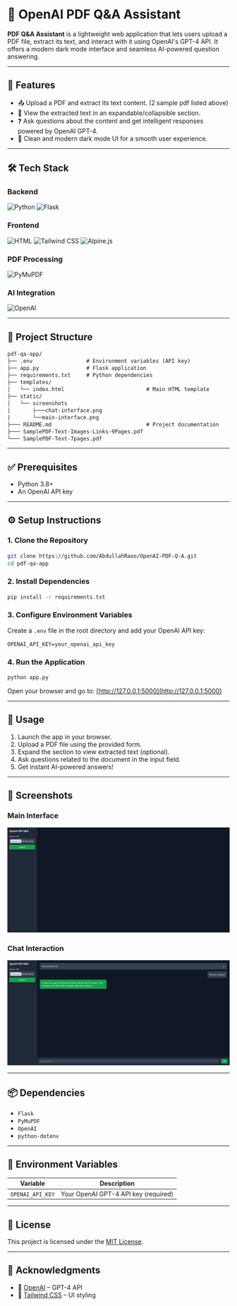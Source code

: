 # 📄 OpenAI PDF Q&A Assistant

**PDF Q&A Assistant** is a lightweight web application that lets users upload a PDF file, extract its text, and interact with it using OpenAI's GPT-4 API. It offers a modern dark mode interface and seamless AI-powered question answering.

---

## 🚀 Features

- 📤 Upload a PDF and extract its text content. (2 sample pdf listed above)
- 📖 View the extracted text in an expandable/collapsible section.
- ❓ Ask questions about the content and get intelligent responses powered by OpenAI GPT-4.
- 🌙 Clean and modern dark mode UI for a smooth user experience.

---

## 🛠️ Tech Stack

### Backend
![Python](https://img.shields.io/badge/Python-3776AB?style=for-the-badge&logo=python&logoColor=white)
![Flask](https://img.shields.io/badge/Flask-000000?style=for-the-badge&logo=flask&logoColor=white)

### Frontend
![HTML](https://img.shields.io/badge/HTML-E34F26?style=for-the-badge&logo=html5&logoColor=white)
![Tailwind CSS](https://img.shields.io/badge/Tailwind_CSS-06B6D4?style=for-the-badge&logo=tailwindcss&logoColor=white)
![Alpine.js](https://img.shields.io/badge/Alpine.js-8BC0D0?style=for-the-badge&logo=alpine.js&logoColor=white)

### PDF Processing
![PyMuPDF](https://img.shields.io/badge/PyMuPDF-3776AB?style=for-the-badge&logo=python&logoColor=white)

### AI Integration
![OpenAI](https://img.shields.io/badge/OpenAI-412991?style=for-the-badge&logo=openai&logoColor=white)

---

## 📁 Project Structure

```
pdf-qa-app/
├── .env                 # Environment variables (API key)
├── app.py               # Flask application
├── requirements.txt     # Python dependencies
├── templates/
│   └── index.html                          # Main HTML template
├── static/
│   └── screenshots
│       ├───chat-interface.png
|       └──main-interface.png
├─── README.md                              # Project documentation
├─── SamplePDF-Text-Images-Links-9Pages.pdf
└─── SamplePDF-Text-7pages.pdf
```

---

## ✅ Prerequisites

- Python 3.8+
- An OpenAI API key

---

## ⚙️ Setup Instructions

### 1. Clone the Repository
```bash
git clone https://github.com/AbdullahRaoo/OpenAI-PDF-Q-A.git
cd pdf-qa-app
```

### 2. Install Dependencies
```bash
pip install -r requirements.txt
```

### 3. Configure Environment Variables

Create a `.env` file in the root directory and add your OpenAI API key:
```
OPENAI_API_KEY=your_openai_api_key
```

### 4. Run the Application
```bash
python app.py
```
Open your browser and go to: [http://127.0.0.1:5000](http://127.0.0.1:5000)

---

## 🧪 Usage

1. Launch the app in your browser.
2. Upload a PDF file using the provided form.
3. Expand the section to view extracted text (optional).
4. Ask questions related to the document in the input field.
5. Get instant AI-powered answers!

---

## 📸 Screenshots

### **Main Interface**
![Main Interface](static/screenshots/main-interface.png)

### **Chat Interaction**
![Chat Interaction](static/screenshots/chat-interface.png)

---

## 📦 Dependencies

- `Flask`
- `PyMuPDF`
- `OpenAI`
- `python-dotenv`

---

## 🔐 Environment Variables

| Variable         | Description                        |
|------------------|------------------------------------|
| `OPENAI_API_KEY` | Your OpenAI GPT-4 API key (required) |

---

## 📄 License

This project is licensed under the [MIT License](LICENSE).

---

## 🙌 Acknowledgments

- 🧠 [OpenAI](https://openai.com/) – GPT-4 API  
- 🎨 [Tailwind CSS](https://tailwindcss.com/) – UI styling
